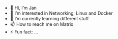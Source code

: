- 👋 Hi, I’m Jan
- 👀 I’m interested in Networking, Linux and Docker
- 🌱 I’m currently learning different stuff
- 📫 How to reach me on Matrix
- ⚡ Fun fact: ...

<!---
jvnchnr/jvnchnr is a ✨ special ✨ repository because its `README.md` (this file) appears on your GitHub profile.
You can click the Preview link to take a look at your changes.
--->
